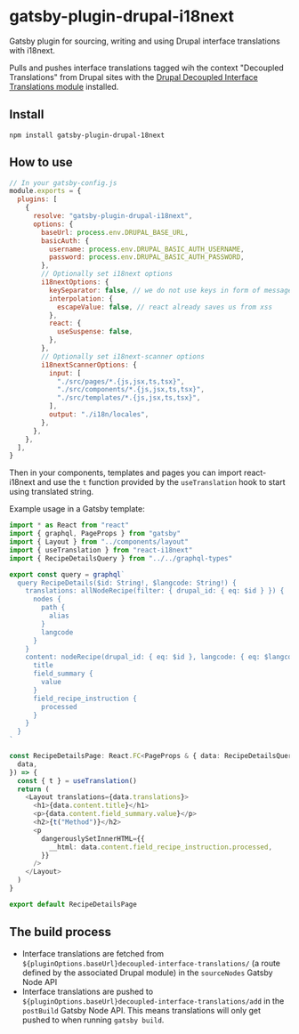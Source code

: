 # gatsby-plugin-drupal-i18next

Gatsby plugin for sourcing, writing and using Drupal interface translations with i18next.

Pulls and pushes interface translations tagged wih the context "Decoupled Translations" from Drupal sites with the
[Drupal Decoupled Interface Translations module](https://www.drupal.org/project/decoupled_interface_translations) installed.

## Install

`npm install gatsby-plugin-drupal-18next`

## How to use

```javascript
// In your gatsby-config.js
module.exports = {
  plugins: [
    {
      resolve: "gatsby-plugin-drupal-i18next",
      options: {
        baseUrl: process.env.DRUPAL_BASE_URL,
        basicAuth: {
          username: process.env.DRUPAL_BASIC_AUTH_USERNAME,
          password: process.env.DRUPAL_BASIC_AUTH_PASSWORD,
        },
        // Optionally set i18next options
        i18nextOptions: {
          keySeparator: false, // we do not use keys in form of messages.welcome
          interpolation: {
            escapeValue: false, // react already saves us from xss
          },
          react: {
            useSuspense: false,
          },
        },
        // Optionally set i18next-scanner options
        i18nextScannerOptions: {
          input: [
            "./src/pages/*.{js,jsx,ts,tsx}",
            "./src/components/*.{js,jsx,ts,tsx}",
            "./src/templates/*.{js,jsx,ts,tsx}",
          ],
          output: "./i18n/locales",
        },
      },
    },
  ],
}
```

Then in your components, templates and pages you can import react-i18next and use the `t` function provided by the `useTranslation` hook to start using translated string.

Example usage in a Gatsby template:

```typescript jsx
import * as React from "react"
import { graphql, PageProps } from "gatsby"
import { Layout } from "../components/layout"
import { useTranslation } from "react-i18next"
import { RecipeDetailsQuery } from "../../graphql-types"

export const query = graphql`
  query RecipeDetails($id: String!, $langcode: String!) {
    translations: allNodeRecipe(filter: { drupal_id: { eq: $id } }) {
      nodes {
        path {
          alias
        }
        langcode
      }
    }
    content: nodeRecipe(drupal_id: { eq: $id }, langcode: { eq: $langcode }) {
      title
      field_summary {
        value
      }
      field_recipe_instruction {
        processed
      }
    }
  }
`

const RecipeDetailsPage: React.FC<PageProps & { data: RecipeDetailsQuery }> = ({
  data,
}) => {
  const { t } = useTranslation()
  return (
    <Layout translations={data.translations}>
      <h1>{data.content.title}</h1>
      <p>{data.content.field_summary.value}</p>
      <h2>{t("Method")}</h2>
      <p
        dangerouslySetInnerHTML={{
          __html: data.content.field_recipe_instruction.processed,
        }}
      />
    </Layout>
  )
}

export default RecipeDetailsPage

```

## The build process

- Interface translations are fetched from `${pluginOptions.baseUrl}decoupled-interface-translations/` (a route defined by the associated Drupal module) in the `sourceNodes` Gatsby Node API
- Interface translations are pushed to `${pluginOptions.baseUrl}decoupled-interface-translations/add` in the `postBuild` Gatsby Node API. This means translations will only get pushed to when running `gatsby build`.
